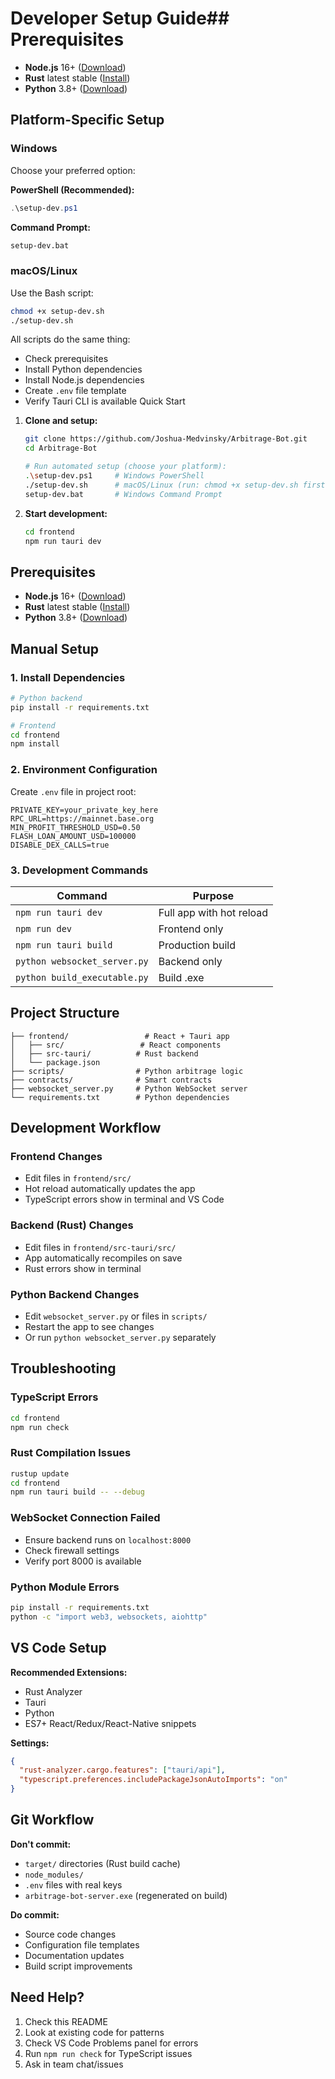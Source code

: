# Developer Setup Guide## Prerequisites

- **Node.js** 16+ ([Download](https://nodejs.org/))
- **Rust** latest stable ([Install](https://rustup.rs/))
- **Python** 3.8+ ([Download](https://python.org/))

## Platform-Specific Setup

### Windows
Choose your preferred option:

**PowerShell (Recommended):**
```powershell
.\setup-dev.ps1
```

**Command Prompt:**
```cmd
setup-dev.bat
```

### macOS/Linux  
Use the Bash script:
```bash
chmod +x setup-dev.sh
./setup-dev.sh
```

All scripts do the same thing:
- Check prerequisites
- Install Python dependencies
- Install Node.js dependencies  
- Create `.env` file template
- Verify Tauri CLI is available Quick Start

1. **Clone and setup:**
   ```bash
   git clone https://github.com/Joshua-Medvinsky/Arbitrage-Bot.git
   cd Arbitrage-Bot
   
   # Run automated setup (choose your platform):
   .\setup-dev.ps1     # Windows PowerShell
   ./setup-dev.sh      # macOS/Linux (run: chmod +x setup-dev.sh first)
   setup-dev.bat       # Windows Command Prompt
   ```

2. **Start development:**
   ```bash
   cd frontend
   npm run tauri dev
   ```

## Prerequisites

- **Node.js** 16+ ([Download](https://nodejs.org/))
- **Rust** latest stable ([Install](https://rustup.rs/))
- **Python** 3.8+ ([Download](https://python.org/))

## Manual Setup

### 1. Install Dependencies
```bash
# Python backend
pip install -r requirements.txt

# Frontend
cd frontend
npm install
```

### 2. Environment Configuration
Create `.env` file in project root:
```env
PRIVATE_KEY=your_private_key_here
RPC_URL=https://mainnet.base.org
MIN_PROFIT_THRESHOLD_USD=0.50
FLASH_LOAN_AMOUNT_USD=100000
DISABLE_DEX_CALLS=true
```

### 3. Development Commands

| Command | Purpose |
|---------|---------|
| `npm run tauri dev` | Full app with hot reload |
| `npm run dev` | Frontend only |
| `npm run tauri build` | Production build |
| `python websocket_server.py` | Backend only |
| `python build_executable.py` | Build .exe |

## Project Structure

```
├── frontend/                 # React + Tauri app
│   ├── src/                 # React components  
│   ├── src-tauri/          # Rust backend
│   └── package.json
├── scripts/                # Python arbitrage logic
├── contracts/              # Smart contracts
├── websocket_server.py     # Python WebSocket server
└── requirements.txt        # Python dependencies
```

## Development Workflow

### Frontend Changes
- Edit files in `frontend/src/`
- Hot reload automatically updates the app
- TypeScript errors show in terminal and VS Code

### Backend (Rust) Changes  
- Edit files in `frontend/src-tauri/src/`
- App automatically recompiles on save
- Rust errors show in terminal

### Python Backend Changes
- Edit `websocket_server.py` or files in `scripts/`
- Restart the app to see changes
- Or run `python websocket_server.py` separately

## Troubleshooting

### TypeScript Errors
```bash
cd frontend
npm run check
```

### Rust Compilation Issues
```bash
rustup update
cd frontend  
npm run tauri build -- --debug
```

### WebSocket Connection Failed
- Ensure backend runs on `localhost:8000`
- Check firewall settings
- Verify port 8000 is available

### Python Module Errors
```bash
pip install -r requirements.txt
python -c "import web3, websockets, aiohttp"
```

## VS Code Setup

**Recommended Extensions:**
- Rust Analyzer
- Tauri
- Python
- ES7+ React/Redux/React-Native snippets

**Settings:**
```json
{
  "rust-analyzer.cargo.features": ["tauri/api"],
  "typescript.preferences.includePackageJsonAutoImports": "on"
}
```

## Git Workflow

**Don't commit:**
- `target/` directories (Rust build cache)
- `node_modules/`
- `.env` files with real keys
- `arbitrage-bot-server.exe` (regenerated on build)

**Do commit:**
- Source code changes
- Configuration file templates
- Documentation updates
- Build script improvements

## Need Help?

1. Check this README
2. Look at existing code for patterns
3. Check VS Code Problems panel for errors
4. Run `npm run check` for TypeScript issues
5. Ask in team chat/issues

